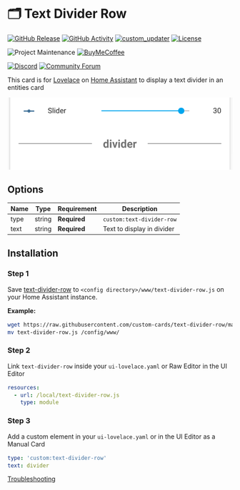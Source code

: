 # 🗂 Text Divider Row

[![GitHub Release][releases-shield]][releases]
[![GitHub Activity][commits-shield]][commits]
[![custom_updater][customupdaterbadge]][customupdater]
[![License][license-shield]](LICENSE.md)

![Project Maintenance][maintenance-shield]
[![BuyMeCoffee][buymecoffeebadge]][buymecoffee]

[![Discord][discord-shield]][discord]
[![Community Forum][forum-shield]][forum]

This card is for [Lovelace](https://www.home-assistant.io/lovelace) on [Home Assistant](https://www.home-assistant.io/) to display a text divider in an entities card

![example](example.png)

## Options

| Name | Type | Requirement | Description
| ---- | ---- | ------- | -----------
| type | string | **Required** | `custom:text-divider-row`
| text | string | **Required** | Text to display in divider

## Installation

### Step 1

Save [text-divider-row](https://github.com/custom-cards/text-divider-row/raw/master/text-divider-row.js) to `<config directory>/www/text-divider-row.js` on your Home Assistant instance.

**Example:**

```bash
wget https://raw.githubusercontent.com/custom-cards/text-divider-row/master/text-divider-row.js
mv text-divider-row.js /config/www/
```

### Step 2

Link `text-divider-row` inside your `ui-lovelace.yaml` or Raw Editor in the UI Editor

```yaml
resources:
  - url: /local/text-divider-row.js
    type: module
```

### Step 3

Add a custom element in your `ui-lovelace.yaml` or in the UI Editor as a Manual Card

```yaml
type: 'custom:text-divider-row'
text: divider
```

[Troubleshooting](https://github.com/thomasloven/hass-config/wiki/Lovelace-Plugins)

[buymecoffee]: https://www.buymeacoffee.com/iantrich
[buymecoffeebadge]: https://img.shields.io/badge/buy%20me%20a%20coffee-donate-blue.svg?style=for-the-badge
[commits-shield]: https://img.shields.io/github/commit-activity/y/custom-cards/text-divider-row.svg?style=for-the-badge
[commits]: https://github.com/custom-cards/text-divider-row/commits/master
[customupdater]: https://github.com/custom-components/custom_updater
[customupdaterbadge]: https://img.shields.io/badge/custom__updater-true-success.svg?style=for-the-badge
[discord]: https://discord.gg/Qa5fW2R
[discord-shield]: https://img.shields.io/discord/330944238910963714.svg?style=for-the-badge
[forum-shield]: https://img.shields.io/badge/community-forum-brightgreen.svg?style=for-the-badge
[forum]: https://community.home-assistant.io/
[license-shield]: https://img.shields.io/github/license/custom-cards/text-divider-row.svg?style=for-the-badge
[maintenance-shield]: https://img.shields.io/badge/maintainer-Ian%20Richardson%20%40iantrich-blue.svg?style=for-the-badge
[releases-shield]: https://img.shields.io/github/release/custom-cards/text-divider-row.svg?style=for-the-badge
[releases]: https://github.com/custom-cards/text-divider-row/releases
